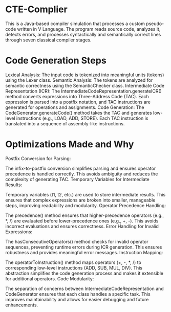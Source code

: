 # CTE-Complier
This is a Java-based compiler simulation that processes a custom pseudo-code written in V Language. The program reads source code, analyzes it, detects errors, and processes syntactically and semantically correct lines through seven classical compiler stages.


# Code Generation Steps
Lexical Analysis: The input code is tokenized into meaningful units (tokens) using the Lexer class.
Semantic Analysis: The tokens are analyzed for semantic correctness using the SemanticChecker class.
Intermediate Code Representation (ICR):
The IntermediateCodeRepresentation.generateICR() method converts expressions into Three-Address Code (TAC).
Each expression is parsed into a postfix notation, and TAC instructions are generated for operations and assignments.
Code Generation:
The CodeGenerator.generateCode() method takes the TAC and generates low-level instructions (e.g., LOAD, ADD, STORE).
Each TAC instruction is translated into a sequence of assembly-like instructions.

# Optimizations Made and Why
Postfix Conversion for Parsing:

The infix-to-postfix conversion simplifies parsing and ensures operator precedence is handled correctly.
This avoids ambiguity and reduces the complexity of generating TAC.
Temporary Variables for Intermediate Results:

Temporary variables (t1, t2, etc.) are used to store intermediate results.
This ensures that complex expressions are broken into smaller, manageable steps, improving readability and modularity.
Operator Precedence Handling:

The precedence() method ensures that higher-precedence operators (e.g., *, /) are evaluated before lower-precedence ones (e.g., +, -).
This avoids incorrect evaluations and ensures correctness.
Error Handling for Invalid Expressions:

The hasConsecutiveOperators() method checks for invalid operator sequences, preventing runtime errors during ICR generation.
This ensures robustness and provides meaningful error messages.
Instruction Mapping:

The operatorToInstruction() method maps operators (+, -, *, /) to corresponding low-level instructions (ADD, SUB, MUL, DIV).
This abstraction simplifies the code generation process and makes it extensible for additional operators.
Code Modularity:

The separation of concerns between IntermediateCodeRepresentation and CodeGenerator ensures that each class handles a specific task.
This improves maintainability and allows for easier debugging and future enhancements.